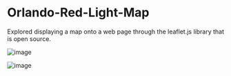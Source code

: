 # Orlando-Red-Light-Map
Explored displaying a map onto a web page through the leaflet.js library that is open source. 

![image](https://user-images.githubusercontent.com/105614756/177892512-c9122851-dc2b-454f-b2cf-cd69961e9798.png)

![image](https://user-images.githubusercontent.com/105614756/177892523-bb84b085-5cfc-4879-b313-8d3ae4bc17b9.png)
